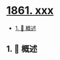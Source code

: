 # [1861. xxx](https://github.com/Tdahuyou/TNotes.leetcode/tree/main/notes/1861.%20xxx)

<!-- region:toc -->

- [1. 📝 概述](#1--概述)

<!-- endregion:toc -->

## 1. 📝 概述
